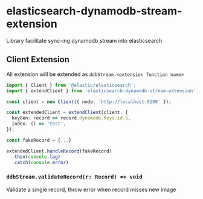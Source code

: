 # elasticsearch-dynamodb-stream-extension
Library facilitate sync-ing dynamodb stream into elasticsearch


## Client Extension

All extension will be extended as `ddbStream.<extension function name>`

```typescript
import { Client } from '@elastic/elasticsearch';
import { extendClient } from 'elasticsearch-dynamodb-stream-extension';

const client = new Client({ node: 'http://localhost:9200' });

const extendedClient = extendClient(client, {
  keyGen: record => record.dynamodb.Keys.id.S,
  index: () => 'test',
});

const fakeRecord = {...}

extendedClient.handleRecord(fakeRecord)
  .then(console.log)
  .catch(console.error)

```

### `ddbStream.validateRecord(r: Record) => void`
Validate a single record, throw error when record misses new image
